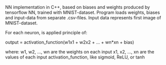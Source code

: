 NN implementation in C++, based on biases and weights produced by tensorflow NN, trained with MNIST-dataset.
Program loads weights, biases and input-data from separate .csv-files. Input data represents first image of
MNIST-dataset.

For each neuron, is applied principle of:

output = activation_function(w1x1 + w2x2 + ... + wn*xn + bias)

where:
    w1, w2, ..., wn are the weights on each input
    x1, x2, ..., xn are the values of each input
    activation_function, like sigmoid, ReLU, or tanh
